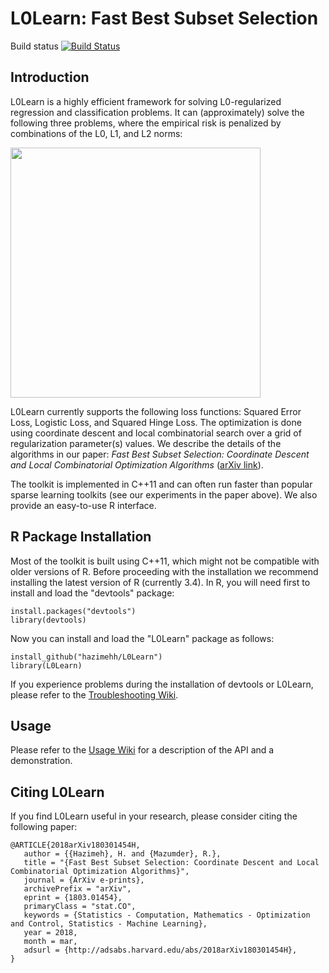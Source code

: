 # L0Learn: Fast Best Subset Selection
Build status [![Build Status](https://travis-ci.org/hazimehh/L0Learn.svg?branch=master)](https://travis-ci.org/hazimehh/L0Learn)

## Introduction
L0Learn is a highly efficient framework for solving L0-regularized regression and classification problems. It can (approximately) solve the following three problems, where the empirical risk is penalized by combinations of the L0, L1, and L2 norms:

<img src="https://github.com/hazimehh/L0Learn/blob/NewInterface/misc/l0problems.png" width = 400>

L0Learn currently supports the following loss functions: Squared Error Loss, Logistic Loss, and Squared Hinge Loss. The optimization is done using coordinate descent and local combinatorial search over a grid of regularization parameter(s) values. We describe the details of the algorithms in our paper: *Fast Best Subset Selection: Coordinate Descent and Local Combinatorial Optimization Algorithms* ([arXiv link](https://arxiv.org/abs/1803.01454)). 

The toolkit is implemented in C++11 and can often run faster than popular sparse learning toolkits (see our experiments in the paper above). We also provide an easy-to-use R interface.

## R Package Installation
Most of the toolkit is built using C++11, which might not be compatible with older versions of R. Before proceeding with the installation we recommend installing the latest version of R (currently 3.4). In R, you will need first to install and load the "devtools" package:
```
install.packages("devtools")
library(devtools)
```
Now you can install and load the "L0Learn" package as follows:
```
install_github("hazimehh/L0Learn")
library(L0Learn)
```
If you experience problems during the installation of devtools or L0Learn, please refer to the [Troubleshooting Wiki](https://github.com/hazimehh/L0Learn/wiki/Installation-Troubleshooting).

## Usage
Please refer to the [Usage Wiki](https://github.com/hazimehh/L0Learn/wiki/Usage) for a description of the API and a demonstration. 

## Citing L0Learn
If you find L0Learn useful in your research, please consider citing the following paper:
```
@ARTICLE{2018arXiv180301454H,
   author = {{Hazimeh}, H. and {Mazumder}, R.},
   title = "{Fast Best Subset Selection: Coordinate Descent and Local Combinatorial Optimization Algorithms}",
   journal = {ArXiv e-prints},
   archivePrefix = "arXiv",
   eprint = {1803.01454},
   primaryClass = "stat.CO",
   keywords = {Statistics - Computation, Mathematics - Optimization and Control, Statistics - Machine Learning},
   year = 2018,
   month = mar,
   adsurl = {http://adsabs.harvard.edu/abs/2018arXiv180301454H},
}
```
